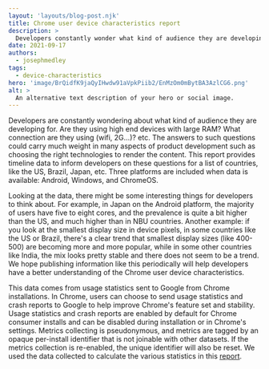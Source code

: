 ```yaml
---
layout: 'layouts/blog-post.njk'
title: Chrome user device characteristics report
description: >
  Developers constantly wonder what kind of audience they are developing for. How much RAM do they have? What kind of Wi-fi are they on? A new report provides answers for a range of countries and platforms.
date: 2021-09-17
authors:
  - josephmedley
tags:
  - device-characteristics
hero: 'image/BrQidfK9jaQyIHwdw91aVpkPiib2/EnMzOm0mBytBA3AzlCG6.png'
alt: >
  An alternative text description of your hero or social image.
---
```


Developers are constantly wondering about what kind of audience they are
developing for. Are they using high end devices with large RAM? What connection
are they using (wifi, 2G...)? etc. The answers to such questions could carry
much weight in many aspects of product development such as choosing the right
technologies to render the content. This report provides timeline data to inform
developers on these questions for a list of countries, like the US, Brazil,
Japan, etc. Three platforms are included when data is available: Android,
Windows, and ChromeOS.

Looking at the data, there might be some interesting things for developers to
think about. For example, in Japan on the Android platform, the majority of
users have five to eight cores, and the prevalence is quite a bit higher than
the US, and much higher than in NBU countries. Another example: if you look at
the smallest display size in device pixels, in some countries like the US or
Brazil, there's a clear trend that smallest display sizes (like 400-500) are
becoming more and more popular, while in some other countries like India, the
mix looks pretty stable and there does not seem to be a trend. We hope
publishing information like this periodically will help developers have a better
understanding of the Chrome user device characteristics.

This data comes from usage statistics sent to Google from Chrome installations.
In Chrome, users can choose to send usage statistics and crash reports to Google
to help improve Chrome's feature set and stability. Usage statistics and crash
reports are enabled by default for Chrome consumer installs and can be disabled
during installation or in Chrome's settings. Metrics collecting is pseudonymous,
and metrics are tagged by an opaque per-install identifier that is not joinable
with other datasets.  If the metrics collection is re-enabled, the unique
identifier will also be reset. We used the data collected to calculate the
various statistics in this
[report](https://docs.google.com/document/d/e/2PACX-1vTLB93N1X3QRs_0T869wIppeXYDGWeyDeVM5N8XSKVAx3cIl1RyNj3fM4gUn06cEimfUM4wubmC_laB/pub).
